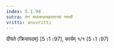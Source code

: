 ```yaml
---
index: 5.1.98
sutra: तेन यथाकथाचहस्ताभ्यां णयतौ
vritti: anuvritti
---
```


 दीयते (क्रियापदम्) [5।1।97], कार्यम् १/१ [5।1।97]